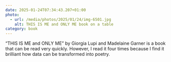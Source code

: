 ```yaml
---
date: 2025-01-24T07:34:43.207+01:00
photo:
  - url: /media/photos/2025/01/24/img-6501.jpg
    alt: THIS IS ME and ONLY ME book on a table
category: book
---
```


“THIS IS ME and ONLY ME” by Giorgia Lupi and Madelaine Garner is a book that can be read very quickly. However, I read it four times because I find it brilliant how data can be transformed into poetry.
